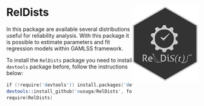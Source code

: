  RelDists <img src="man/figures/RelDists4.3_gris.png" align="right" height="200" align="right"/>
======================

In this package are available several distributions useful for reliability analysis. With this package it is possible to estimate parameters and fit regression models within GAMLSS framework.

To install the `RelDists` package you need to install `devtools` package before, follow the instructions below:

```s
if (!require('devtools')) install.packages('devtools')
devtools::install_github('ousuga/RelDists', force=TRUE)
require(RelDists)
```

